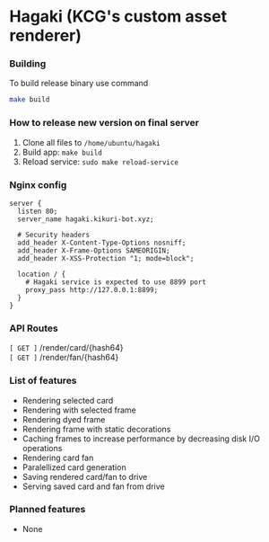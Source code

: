 # Hagaki (KCG's custom asset renderer)

### Building
To build release binary use command
```sh
make build
```

### How to release new version on final server
1. Clone all files to `/home/ubuntu/hagaki`
2. Build app: `make build`
3. Reload service: `sudo make reload-service`

### Nginx config
```nginx
server {
  listen 80;
  server_name hagaki.kikuri-bot.xyz;

  # Security headers
  add_header X-Content-Type-Options nosniff;
  add_header X-Frame-Options SAMEORIGIN;
  add_header X-XSS-Protection "1; mode=block";

  location / {
    # Hagaki service is expected to use 8899 port
    proxy_pass http://127.0.0.1:8899;
  }
}
```

### API Routes
`[ GET ]` /render/card/{hash64} <br>
`[ GET ]` /render/fan/{hash64}

### List of features
- Rendering selected card
- Rendering with selected frame
- Rendering dyed frame
- Rendering frame with static decorations
- Caching frames to increase performance by decreasing disk I/O operations
- Rendering card fan
- Paralellized card generation
- Saving rendered card/fan to drive
- Serving saved card and fan from drive

### Planned features
- None
